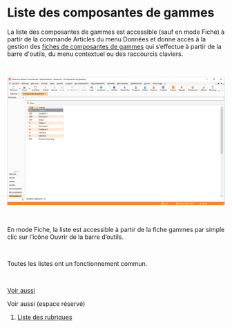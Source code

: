# Liste des composantes de gammes


La liste des composantes de gammes est accessible (sauf en mode Fiche) à partir de la commande Articles du menu Données et donne accès à la gestion des [fiches de composantes de gammes](ComposanteGamme.md) qui s’effectue à partir de la barre d'outils, du menu contextuel ou des raccourcis claviers.


 


![](ComposantesGammes.png)


 


En mode Fiche, la liste est accessible à partir de la fiche gammes par simple clic sur l’icône Ouvrir de la barre d’outils.


 


Toutes les listes ont un fonctionnement commun.


 


[Voir aussi](javascript:RelatedTopic0.Click())



Voir aussi (espace réservé)


1. [Liste des rubriques](#)



